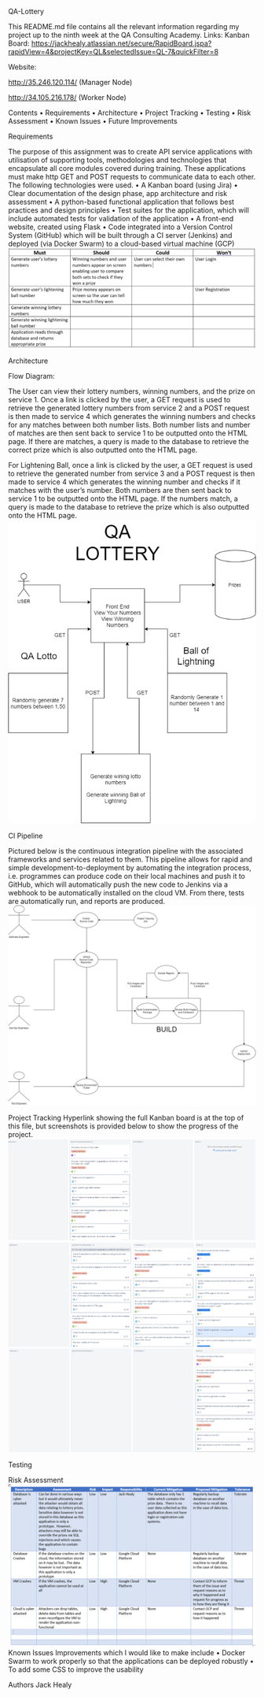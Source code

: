 QA-Lottery

This README.md file contains all the relevant information regarding my project up to the ninth week at the QA Consulting Academy.
Links:
Kanban Board: 
https://jackhealy.atlassian.net/secure/RapidBoard.jspa?rapidView=4&projectKey=QL&selectedIssue=QL-7&quickFilter=8

Website:

http://35.246.120.114/ (Manager Node)

http://34.105.216.178/ (Worker Node)

Contents
•	Requirements
•	Architecture
•	Project Tracking 
•	Testing
•	Risk Assessment
•	Known Issues 
•	Future Improvements

Requirements

The purpose of this assignment was to create API service applications with utilisation of supporting tools, methodologies and technologies that encapsulate all core modules covered during training.  These applications must make http GET and POST requests to communicate data to each other.  The following technologies were used.
•	A Kanban board (using Jira)
•	Clear documentation of the design phase, app architecture and risk assessment
•	A python-based functional application that follows best practices and design principles
•	Test suites for the application, which will include automated tests for validation of the application
•	A front-end website, created using Flask
•	Code integrated into a Version Control System (GitHub) which will be built through a CI server (Jenkins) and deployed (via Docker Swarm) to a cloud-based virtual machine (GCP)
![MoSCoW]( https://github.com/jackbuzzhealy/QA-Lottery/blob/master/DesignImages/MOSCOW.PNG)

Architecture

Flow Diagram:

The User can view their lottery numbers, winning numbers, and the prize on service 1.  Once a link is clicked by the user, a GET request is used to retrieve the generated lottery numbers from service 2 and a POST request is then made to service 4 which generates the winning numbers and checks for any matches between both number lists.  Both number lists and number of matches are then sent back to service 1 to be outputted onto the HTML page.  If there are matches, a query is made to the database to retrieve the correct prize which is also outputted onto the HTML page.

For Lightening Ball, once a link is clicked by the user, a GET request is used to retrieve the generated number from service 3 and a POST request is then made to service 4 which generates the winning number and checks if it matches with the user’s number. Both numbers are then sent back to service 1 to be outputted onto the HTML page.  If the numbers match, a query is made to the database to retrieve the prize which is also outputted onto the HTML page.
![Flow Diagram](https://github.com/jackbuzzhealy/QA-Lottery/blob/master/DesignImages/Flow-Diagram.png)

CI Pipeline

Pictured below is the continuous integration pipeline with the associated frameworks and services related to them. This pipeline allows for rapid and simple development-to-deployment by automating the integration process, i.e. programmes can produce code on their local machines and push it to GitHub, which will automatically push the new code to Jenkins via a webhook to be automatically installed on the cloud VM. From there, tests are automatically run, and reports are produced.
![CI Pipeline]( https://github.com/jackbuzzhealy/QA-Lottery/blob/master/DesignImages/CI-Diagram.png)

Project Tracking 
Hyperlink showing the full Kanban board is at the top of this file, but screenshots is provided below to show the progress of the project.
![progress1]( https://github.com/jackbuzzhealy/QA-Lottery/blob/master/DesignImages/JiraProgress/progress1.PNG)
![progress2]( https://github.com/jackbuzzhealy/QA-Lottery/blob/master/DesignImages/JiraProgress/progress2.PNG)
![ progress3]( https://github.com/jackbuzzhealy/QA-Lottery/blob/master/DesignImages/JiraProgress/progress3.PNG)

Testing

Risk Assessment 
![RiskAssessment]( https://github.com/jackbuzzhealy/QA-Lottery/blob/master/DesignImages/Risk-Assessment.PNG)
Known Issues 
Improvements which I would like to make include
•	Docker Swarm to work properly so that the applications can be deployed robustly
•	To add some CSS to improve the usability 

Authors
Jack Healy
